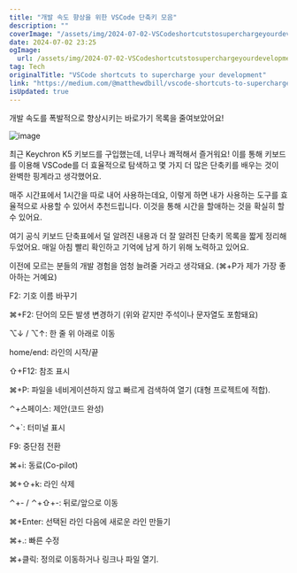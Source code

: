 ```yaml
---
title: "개발 속도 향상을 위한 VSCode 단축키 모음"
description: ""
coverImage: "/assets/img/2024-07-02-VSCodeshortcutstosuperchargeyourdevelopment_0.png"
date: 2024-07-02 23:25
ogImage: 
  url: /assets/img/2024-07-02-VSCodeshortcutstosuperchargeyourdevelopment_0.png
tag: Tech
originalTitle: "VSCode shortcuts to supercharge your development"
link: "https://medium.com/@matthewdbill/vscode-shortcuts-to-supercharge-your-development-c58fcab3e7bc"
isUpdated: true
---
```






개발 속도를 폭발적으로 향상시키는 바로가기 목록을 줄여보았어요!

![image](/assets/img/2024-07-02-VSCodeshortcutstosuperchargeyourdevelopment_0.png)

최근 Keychron K5 키보드를 구입했는데, 너무나 쾌적해서 즐거워요! 이를 통해 키보드를 이용해 VSCode를 더 효율적으로 탐색하고 몇 가지 더 많은 단축키를 배우는 것이 완벽한 핑계라고 생각했어요.

매주 시간표에서 1시간을 따로 내어 사용하는데요, 이렇게 하면 내가 사용하는 도구를 효율적으로 사용할 수 있어서 추천드립니다. 이것을 통해 시간을 할애하는 것을 확실히 할 수 있어요.

<div class="content-ad"></div>

여기 공식 키보드 단축표에서 덜 알려진 내용과 더 잘 알려진 단축키 목록을 짧게 정리해 두었어요. 매일 아침 빨리 확인하고 기억에 남게 하기 위해 노력하고 있어요.

이전에 모르는 분들의 개발 경험을 엄청 늘려줄 거라고 생각돼요. (⌘+P가 제가 가장 좋아하는 거예요)

F2: 기호 이름 바꾸기

⌘+F2: 단어의 모든 발생 변경하기 (위와 같지만 주석이나 문자열도 포함돼요)

<div class="content-ad"></div>

⌥↓ / ⌥↑: 한 줄 위 아래로 이동

home/end: 라인의 시작/끝

⇧+F12: 참조 표시

⌘+P: 파일을 네비게이션하지 않고 빠르게 검색하여 열기 (대형 프로젝트에 적합).

<div class="content-ad"></div>

⌃+스페이스: 제안(코드 완성)

⌃+`: 터미널 표시

F9: 중단점 전환

⌘+i: 동료(Co-pilot)

<div class="content-ad"></div>

⌘+⇧+k: 라인 삭제

⌃+- / ⌃+⇧+-: 뒤로/앞으로 이동

⌘+Enter: 선택된 라인 다음에 새로운 라인 만들기

⌘+.: 빠른 수정

<div class="content-ad"></div>

⌘+클릭: 정의로 이동하거나 링크나 파일 열기.